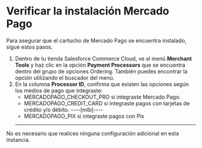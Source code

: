 # Verificar la instalación Mercado Pago

Para asegurar que el cartucho de Mercado Pago se encuentra instalado, sigue estos pasos.

1. Dentro de tu tienda Salesforce Commerce Cloud, ve al menú **Merchant Tools** y haz clic en la opción **Payment Processors** que se encuentra dentro del grupo de opciones Ordering. También puedes encontrar la opción utilizando el buscador del menú.
2. En la columna **Processor ID**, confirma que existen las opciones según los medios de pago que integraste:
    * MERCADOPAGO_CHECKOUT_PRO si integraste Mercado Pago.
    * MERCADOPAGO_CREDIT_CARD si integraste pagos con tarjetas de crédito y/o débito.
    ----[mlb]----
    * MERCADOPAGO_PIX si integraste pagos con Pix
    ------------

No es necesario que realices ninguna configuración adicional en esta instancia.